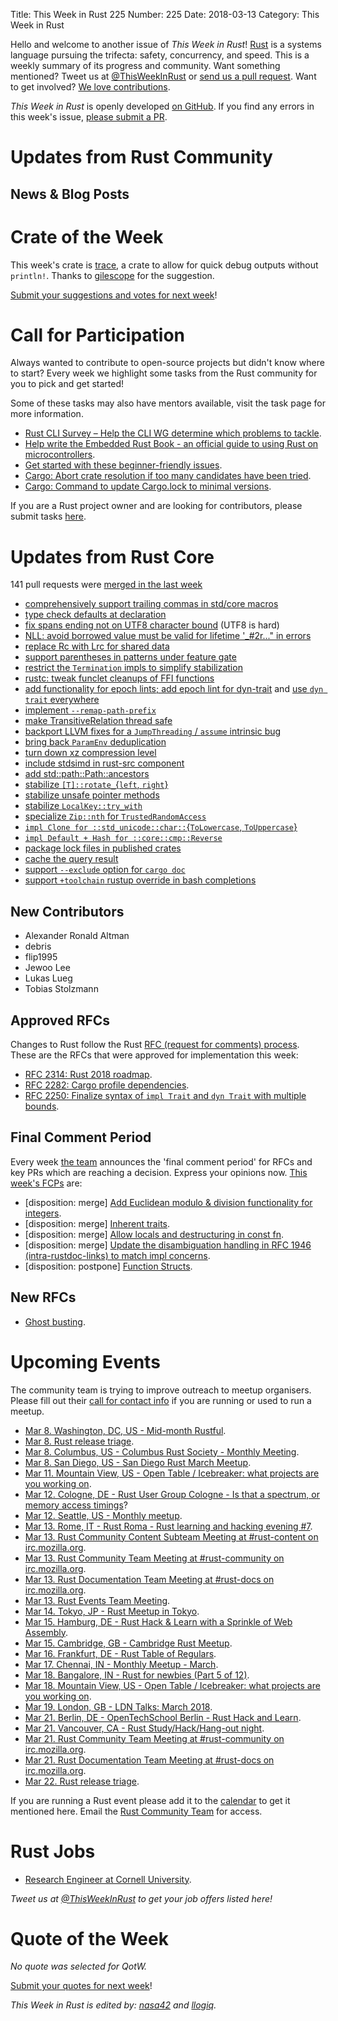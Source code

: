 Title: This Week in Rust 225
Number: 225
Date: 2018-03-13
Category: This Week in Rust

Hello and welcome to another issue of *This Week in Rust*!
[Rust](http://rust-lang.org) is a systems language pursuing the trifecta: safety, concurrency, and speed.
This is a weekly summary of its progress and community.
Want something mentioned? Tweet us at [@ThisWeekInRust](https://twitter.com/ThisWeekInRust) or [send us a pull request](https://github.com/cmr/this-week-in-rust).
Want to get involved? [We love contributions](https://github.com/rust-lang/rust/blob/master/CONTRIBUTING.md).

*This Week in Rust* is openly developed [on GitHub](https://github.com/cmr/this-week-in-rust).
If you find any errors in this week's issue, [please submit a PR](https://github.com/cmr/this-week-in-rust/pulls).

# Updates from Rust Community

## News & Blog Posts

# Crate of the Week

This week's crate is [trace](https://github.com/gsingh93/trace), a crate to allow for quick debug outputs without `println!`. Thanks to [gilescope](https://users.rust-lang.org/u/gilescope) for the suggestion.

[Submit your suggestions and votes for next week][submit_crate]!

[submit_crate]: https://users.rust-lang.org/t/crate-of-the-week/2704

# Call for Participation

Always wanted to contribute to open-source projects but didn't know where to start?
Every week we highlight some tasks from the Rust community for you to pick and get started!

Some of these tasks may also have mentors available, visit the task page for more information.

* [Rust CLI Survey – Help the CLI WG determine which problems to tackle](https://goo.gl/forms/lqUTazC78j26ISu53).
* [Help write the Embedded Rust Book - an official guide to using Rust on microcontrollers](https://github.com/rust-lang-nursery/embedded-wg/issues/56).
* [Get started with these beginner-friendly issues](https://www.rustaceans.org/findwork/starters).
* [Cargo: Abort crate resolution if too many candidates have been tried](https://github.com/rust-lang/cargo/issues/4066).
* [Cargo: Command to update Cargo.lock to minimal versions](https://github.com/rust-lang/cargo/issues/4100).

If you are a Rust project owner and are looking for contributors, please submit tasks [here][guidelines].

[guidelines]: https://users.rust-lang.org/t/twir-call-for-participation/4821

# Updates from Rust Core

141 pull requests were [merged in the last week][merged]

[merged]: https://github.com/search?q=is%3Apr+org%3Arust-lang+is%3Amerged+merged%3A2017-02-26..2018-03-05

* [comprehensively support trailing commas in std/core macros](https://github.com/rust-lang/rust/pull/48056)
* [type check defaults at declaration](https://github.com/rust-lang/rust/pull/46785)
* [fix spans ending not on UTF8 character bound](https://github.com/rust-lang/rust/pull/48522) (UTF8 is hard)
* [NLL: avoid borrowed value must be valid for lifetime '_#2r..." in errors](https://github.com/rust-lang/rust/pull/48592)
* [replace Rc with Lrc for shared data](https://github.com/rust-lang/rust/pull/48586)
* [support parentheses in patterns under feature gate](https://github.com/rust-lang/rust/pull/48500)
* [restrict the `Termination` impls to simplify stabilization](https://github.com/rust-lang/rust/pull/48497)
* [rustc: tweak funclet cleanups of FFI functions](https://github.com/rust-lang/rust/pull/48572)
* [add functionality for epoch lints; add epoch lint for dyn-trait](https://github.com/rust-lang/rust/pull/48461)
  and [use `dyn trait` everywhere](https://github.com/rust-lang/rust/pull/48477)
* [implement `--remap-path-prefix`](https://github.com/rust-lang/rust/pull/48359)
* [make TransitiveRelation thread safe](https://github.com/rust-lang/rust/pull/48587)
* [backport LLVM fixes for a `JumpThreading` / `assume` intrinsic bug](https://github.com/rust-lang/rust/pull/48583)
* [bring back `ParamEnv` deduplication](https://github.com/rust-lang/rust/pull/48576)
* [turn down xz compression level](https://github.com/rust-lang/rust-installer/pull/80)
* [include stdsimd in rust-src component](https://github.com/rust-lang/rust/pull/48736)
* [add std::path::Path::ancestors](https://github.com/rust-lang/rust/pull/48420)
* [stabilize `[T]::rotate_`{`left`, `right`}](https://github.com/rust-lang/rust/pull/48450)
* [stabilize unsafe pointer methods](https://github.com/rust-lang/rust/pull/48259)
* [stabilize `LocalKey::try_with`](https://github.com/rust-lang/rust/pull/48585)
* [specialize `Zip::nth` for `TrustedRandomAccess`](https://github.com/rust-lang/rust/pull/48635)
* [`impl Clone for ::std_unicode::char::`{`ToLowercase`, `ToUppercase`}](https://github.com/rust-lang/rust/pull/48629)
* [`impl Default + Hash for ::core::cmp::Reverse`](https://github.com/rust-lang/rust/pull/48628)
* [package lock files in published crates](https://github.com/rust-lang/cargo/pull/5093)
* [cache the query result](https://github.com/rust-lang/cargo/pull/5112)
* [support `--exclude` option for `cargo doc`](https://github.com/rust-lang/cargo/pull/5081)
* [support `+toolchain` rustup override in bash completions](https://github.com/rust-lang/cargo/pull/5111)

## New Contributors

* Alexander Ronald Altman
* debris
* flip1995
* Jewoo Lee
* Lukas Lueg
* Tobias Stolzmann

## Approved RFCs

Changes to Rust follow the Rust [RFC (request for comments)
process](https://github.com/rust-lang/rfcs#rust-rfcs). These
are the RFCs that were approved for implementation this week:

* [RFC 2314: Rust 2018 roadmap](https://github.com/rust-lang/rfcs/pull/2314).
* [RFC 2282: Cargo profile dependencies](https://github.com/rust-lang/rfcs/pull/2282).
* [RFC 2250: Finalize syntax of `impl Trait` and `dyn Trait` with multiple bounds](https://github.com/rust-lang/rfcs/pull/2250).

## Final Comment Period

Every week [the team](https://www.rust-lang.org/team.html) announces the
'final comment period' for RFCs and key PRs which are reaching a
decision. Express your opinions now. [This week's FCPs][fcp] are:

[fcp]: https://github.com/rust-lang/rfcs/labels/final-comment-period

* [disposition: merge] [Add Euclidean modulo & division functionality for integers](https://github.com/rust-lang/rfcs/pull/2169).
* [disposition: merge] [Inherent traits](https://github.com/rust-lang/rfcs/pull/2309).
* [disposition: merge] [Allow locals and destructuring in const fn](https://github.com/rust-lang/rfcs/pull/2341).
* [disposition: merge] [Update the disambiguation handling in RFC 1946 (intra-rustdoc-links) to match impl concerns](https://github.com/rust-lang/rfcs/pull/2285).
* [disposition: postpone] [Function Structs](https://github.com/rust-lang/rfcs/pull/2276).

## New RFCs

* [Ghost busting](https://github.com/rust-lang/rfcs/pull/2357).

# Upcoming Events

The community team is trying to improve outreach to meetup organisers. Please fill out their [call for contact info](https://docs.google.com/forms/d/e/1FAIpQLSf52YXGhqBaHtCXtVna4iHYMK7IQaTqUW6V-ztsZC8C2TBInQ/viewform) if you are running or used to run a meetup.

* [Mar  8. Washington, DC, US - Mid-month Rustful](https://www.meetup.com/RustDC/events/247478996/).
* [Mar  8. Rust release triage](https://internals.rust-lang.org/t/release-cycle-triage-proposal/3544).
* [Mar  8. Columbus, US - Columbus Rust Society - Monthly Meeting](https://www.meetup.com/columbus-rs/events/czcwhlyxfblb/).
* [Mar  8. San Diego, US - San Diego Rust March Meetup](https://www.meetup.com/San-Diego-Rust/events/248229805/).
* [Mar 11. Mountain View, US - Open Table / Icebreaker: what projects are you working on](https://www.meetup.com/Rust-Dev-in-Mountain-View/events/glnfcpyxfbpb/).
* [Mar 12. Cologne, DE - Rust User Group Cologne - Is that a spectrum, or memory access timings](https://www.meetup.com/RustCologne/events/247875532/)?
* [Mar 12. Seattle, US - Monthly meetup](https://www.meetup.com/Seattle-Rust-Meetup/events/hztzcpyxfbqb/).
* [Mar 13. Rome, IT - Rust Roma - Rust learning and hacking evening #7](https://www.meetup.com/Rust-Roma/events/248449368/).
* [Mar 13. Rust Community Content Subteam Meeting at #rust-content on irc.mozilla.org](https://chat.mibbit.com/?server=irc.mozilla.org&channel=%23rust-content).
* [Mar 13. Rust Community Team Meeting at #rust-community on irc.mozilla.org](https://chat.mibbit.com/?server=irc.mozilla.org&channel=%23rust-community).
* [Mar 13. Rust Documentation Team Meeting at #rust-docs on irc.mozilla.org](https://chat.mibbit.com/?server=irc.mozilla.org&channel=%23rust-docs).
* [Mar 13. Rust Events Team Meeting](https://t.me/joinchat/EkKINhHCgZ9llzvPidOssA).
* [Mar 14. Tokyo, JP - Rust Meetup in Tokyo](https://www.facebook.com/events/355711738265206).
* [Mar 15. Hamburg, DE - Rust Hack & Learn with a Sprinkle of Web Assembly](https://www.meetup.com/Rust-Meetup-Hamburg/events/248310938/).
* [Mar 15. Cambridge, GB - Cambridge Rust Meetup](https://www.meetup.com/Cambridge-Rust-Meetup/events/fmwshpyxfbtb/).
* [Mar 16. Frankfurt, DE - Rust Table of Regulars](https://www.meetup.com/Rust-Rhein-Main/events/248326240).
* [Mar 17. Chennai, IN - Monthly Meetup - March](https://www.meetup.com/mad-rs/events/248475319/).
* [Mar 18. Bangalore, IN - Rust for newbies (Part 5 of 12)](https://www.meetup.com/rustox/events/247982987/).
* [Mar 18. Mountain View, US - Open Table / Icebreaker: what projects are you working on](https://www.meetup.com/Rust-Dev-in-Mountain-View/events/glnfcpyxfbxb/).
* [Mar 19. London, GB - LDN Talks: March 2018](https://www.meetup.com/Rust-London-User-Group/events/247681377/).
* [Mar 21. Berlin, DE - OpenTechSchool Berlin - Rust Hack and Learn](https://www.meetup.com/opentechschool-berlin/events/247387953/).
* [Mar 21. Vancouver, CA - Rust Study/Hack/Hang-out night](https://www.meetup.com/Vancouver-Rust/events/ckwdlpyxfbcc/).
* [Mar 21. Rust Community Team Meeting at #rust-community on irc.mozilla.org](https://chat.mibbit.com/?server=irc.mozilla.org&channel=%23rust-community).
* [Mar 21. Rust Documentation Team Meeting at #rust-docs on irc.mozilla.org](https://chat.mibbit.com/?server=irc.mozilla.org&channel=%23rust-docs).
* [Mar 22. Rust release triage](https://internals.rust-lang.org/t/release-cycle-triage-proposal/3544).

If you are running a Rust event please add it to the [calendar] to get
it mentioned here. Email the [Rust Community Team][community] for access.

[calendar]: https://www.google.com/calendar/embed?src=apd9vmbc22egenmtu5l6c5jbfc%40group.calendar.google.com
[community]: mailto:community-team@rust-lang.org

# Rust Jobs

* [Research Engineer at Cornell University](https://cornell.wd1.myworkdayjobs.com/CornellCareerPage/job/New-York-City-Cornell-Tech/Research-Engineer_WDR-00013499-1).

*Tweet us at [@ThisWeekInRust](https://twitter.com/ThisWeekInRust) to get your job offers listed here!*

# Quote of the Week

*No quote was selected for QotW.*

[Submit your quotes for next week][submit]!

[submit]: http://users.rust-lang.org/t/twir-quote-of-the-week/328

*This Week in Rust is edited by: [nasa42](https://github.com/nasa42) and [llogiq](https://github.com/llogiq).*
